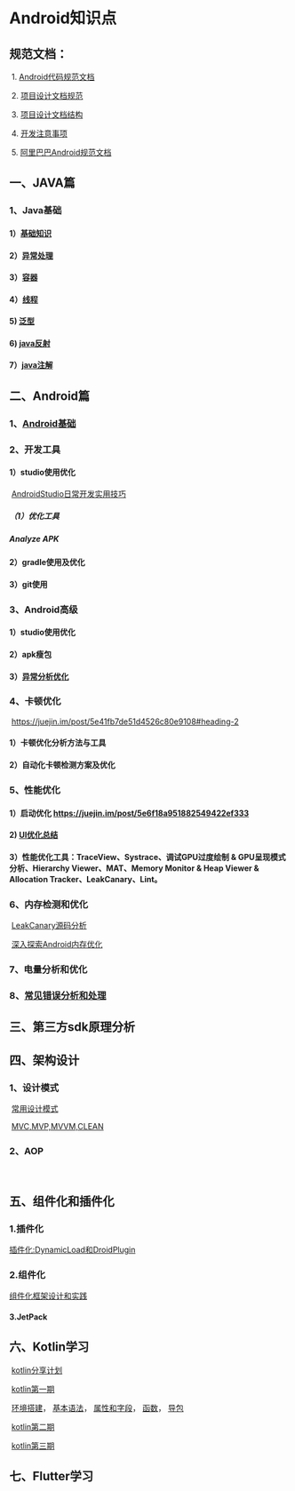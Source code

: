 # Android知识点



## 规范文档：

​	1. [Android代码规范文档](编码规范/Android代码规范文档.md)

​	2. [项目设计文档规范](编码规范/项目设计文档规范.md)

​	3. [项目设计文档结构](编码规范/项目设计文档结构.md)

​	4. [开发注意事项](编码规范/开发注意事项.md)

​	5. [阿里巴巴Android规范文档](编码规范/阿里巴巴Android规范文档.pdf)



## 一、JAVA篇

### 1、Java基础

#### 1）[基础知识](java基础/java基础.md)

#### 2）[异常处理](java基础/Java异常.md)

#### 3）[容器](java基础/容器.md)

#### 4）[线程](java基础/线程.md)

#### 5) [泛型](java基础/java泛型.md)

#### 6) [java反射](java基础/java反射.md)

#### 7）[java注解](java基础/java注解.md)



## 二、Android篇

### 1、[Android基础](android基础/android基础.md)

### 2、开发工具

#### 							1）studio使用优化

​    [AndroidStudio日常开发实用技巧](studio优化/AndroidStudio日常开发实用技巧.md)

#####      											（1）优化工具

#####            																			Analyze APK

#### 							2）gradle使用及优化

#### 							3）git使用



### 3、Android高级

#### 							1）studio使用优化
#### 							2）apk瘦包

#### 			3）[异常分析优化](android高级/异常分析优化.md)



### 4、卡顿优化
​     	https://juejin.im/post/5e41fb7de51d4526c80e9108#heading-2
####     							1）卡顿优化分析方法与工具
####     							2）自动化卡顿检测方案及优化



### 5、性能优化

####  								1）启动优化 <https://juejin.im/post/5e6f18a951882549422ef333>

#### 2) [UI优化总结](ui优化/UI优化.md)

#### 								3）性能优化工具：TraceView、Systrace、调试GPU过度绘制 & GPU呈现模式分析、Hierarchy Viewer、MAT、Memory Monitor & Heap Viewer & Allocation Tracker、LeakCanary、Lint。



### 6、内存检测和优化

​    [LeakCanary源码分析](内存检测和优化/LeakCanary源码分析.md)

​    [深入探索Android内存优化](https://jsonchao.github.io/2019/12/29/深入探索Android内存优化/)

### 7、电量分析和优化



### 8、[常见错误分析和处理](常见错误处理.md)



## 三、第三方sdk原理分析



## 四、架构设计

### 1、设计模式

​	[常用设计模式](设计模式/设计模式.md)

​	[MVC,MVP,MVVM,CLEAN](设计模式/设计模式.md)

### 2、AOP

​	

## 五、组件化和插件化

### 1.插件化

   [插件化:DynamicLoad和DroidPlugin](组件化和插件/插件.md)

### 2.组件化

 [组件化框架设计和实践](组件化和插件/组件化框架设计和实践.md)

####  3.JetPack



## 六、Kotlin学习

​	[kotlin分享计划](kotlin/培训计划.md)

​    [kotlin第一期](kotlin/第一期培训内容.md)

​	    [环境搭建](kotlin/第一期/环境搭建.md)， [基本语法](kotlin/第一期/Kotlin-基本语法及使用.md)， [属性和字段](kotlin/第一期/Kotlin-属性与字段详解.md)， [函数](kotlin/第一期/Kotlin-函数详解.md)， [导包](kotlin/第一期/Kotlin-导包说明.md)

​    [kotlin第二期](kotlin/第二期培训内容.md)

​	[kotlin第三期](kotlin/第三期培训内容.md)



## 七、Flutter学习
